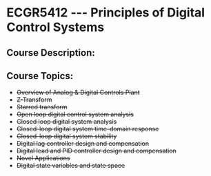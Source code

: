 # ECGR5412 --- Principles of Digital Control Systems
## Course Description:

## Course Topics:
   - ~~Overview of Analog & Digital Controls Plant~~
   - ~~Z-Transform~~
   - ~~Starred transform~~
   - ~~Open loop digital control system analysis~~
   - ~~Closed loop digital system analysis~~
   - ~~Closed-loop digital system time-domain response~~
   - ~~Closed-loop digital system stability~~
   - ~~Digital lag controller design and compensation~~
   - ~~Digital lead and PID controller design and compensation~~
   - ~~Novel Applications~~
   - ~~Digital state variables and state space~~
